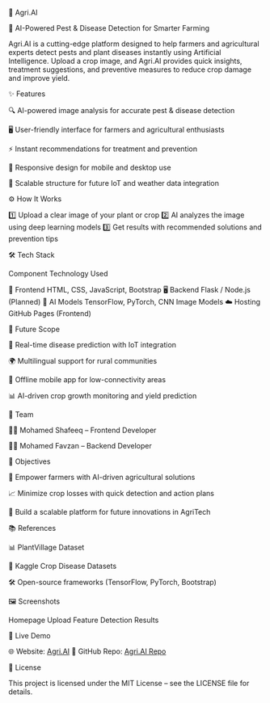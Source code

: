 🌱 Agri.AI

🤖 AI-Powered Pest & Disease Detection for Smarter Farming

Agri.AI is a cutting-edge platform designed to help farmers and agricultural experts detect pests and plant diseases instantly using Artificial Intelligence. Upload a crop image, and Agri.AI provides quick insights, treatment suggestions, and preventive measures to reduce crop damage and improve yield.


✨ Features

🔍 AI-powered image analysis for accurate pest & disease detection

🖥️ User-friendly interface for farmers and agricultural enthusiasts

⚡ Instant recommendations for treatment and prevention

📱 Responsive design for mobile and desktop use

🔗 Scalable structure for future IoT and weather data integration


⚙️ How It Works

1️⃣ Upload a clear image of your plant or crop
2️⃣ AI analyzes the image using deep learning models
3️⃣ Get results with recommended solutions and prevention tips


🛠️ Tech Stack

Component	Technology Used

🎨 Frontend	HTML, CSS, JavaScript, Bootstrap
🖥️ Backend	Flask / Node.js (Planned)
🧠 AI Models	TensorFlow, PyTorch, CNN Image Models
☁️ Hosting	GitHub Pages (Frontend)



🚀 Future Scope

🌾 Real-time disease prediction with IoT integration

🌍 Multilingual support for rural communities

📱 Offline mobile app for low-connectivity areas

📊 AI-driven crop growth monitoring and yield prediction



👥 Team

👨‍💻 Mohamed Shafeeq – Frontend Developer

👨‍💻 Mohamed Favzan – Backend Developer



🎯 Objectives

🌱 Empower farmers with AI-driven agricultural solutions

📈 Minimize crop losses with quick detection and action plans

🔬 Build a scalable platform for future innovations in AgriTech



📚 References

📊 PlantVillage Dataset

📝 Kaggle Crop Disease Datasets

🛠️ Open-source frameworks (TensorFlow, PyTorch, Bootstrap)


🖼️ Screenshots

Homepage	Upload Feature	Detection Results

		




🔗 Live Demo

🌐 Website: [Agri.AI](https://shxfeeq.github.io/Agri.AI/)
📂 GitHub Repo: [Agri.AI Repo](https://github.com/shxfeeq/Agri.AI)



📄 License

This project is licensed under the MIT License – see the LICENSE file for details.



